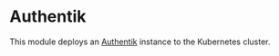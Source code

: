 # Authentik

This module deploys an [Authentik](https://goauthentik.io/) instance to the
Kubernetes cluster.